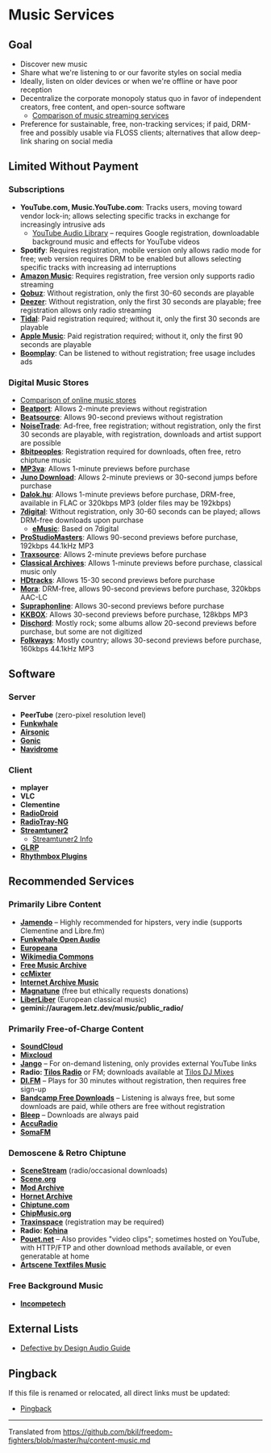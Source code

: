 # Music Services

## Goal

* Discover new music  
* Share what we're listening to or our favorite styles on social media  
* Ideally, listen on older devices or when we're offline or have poor reception  
* Decentralize the corporate monopoly status quo in favor of independent creators, free content, and open-source software  
  * [Comparison of music streaming services](https://en.wikipedia.org/wiki/Comparison_of_music_streaming_services)  
* Preference for sustainable, free, non-tracking services; if paid, DRM-free and possibly usable via FLOSS clients; alternatives that allow deep-link sharing on social media  

## Limited Without Payment

### Subscriptions

* **YouTube.com, Music.YouTube.com**: Tracks users, moving toward vendor lock-in; allows selecting specific tracks in exchange for increasingly intrusive ads  
  * [YouTube Audio Library](https://youtube.com/audiolibrary) – requires Google registration, downloadable background music and effects for YouTube videos  
* **Spotify**: Requires registration, mobile version only allows radio mode for free; web version requires DRM to be enabled but allows selecting specific tracks with increasing ad interruptions  
* **[Amazon Music](https://music.amazon.com/)**: Requires registration, free version only supports radio streaming  
* **[Qobuz](https://www.qobuz.com/us-en/)**: Without registration, only the first 30-60 seconds are playable  
* **[Deezer](https://Deezer.com/)**: Without registration, only the first 30 seconds are playable; free registration allows only radio streaming  
* **[Tidal](https://listen.tidal.com/)**: Paid registration required; without it, only the first 30 seconds are playable  
* **[Apple Music](https://music.apple.com/)**: Paid registration required; without it, only the first 90 seconds are playable  
* **[Boomplay](https://www.boomplay.com/)**: Can be listened to without registration; free usage includes ads  

### Digital Music Stores

* [Comparison of online music stores](https://en.wikipedia.org/wiki/Comparison_of_online_music_stores)  
* **[Beatport](https://www.beatport.com/)**: Allows 2-minute previews without registration  
* **[Beatsource](https://www.beatsource.com/)**: Allows 90-second previews without registration  
* **[NoiseTrade](https://www.pastemagazine.com/noisetrade/music/)**: Ad-free, free registration; without registration, only the first 30 seconds are playable, with registration, downloads and artist support are possible  
* **[8bitpeoples](http://www.8bitpeoples.com/)**: Registration required for downloads, often free, retro chiptune music  
* **[MP3va](https://www.mp3va.com/)**: Allows 1-minute previews before purchase  
* **[Juno Download](https://www.junodownload.com/)**: Allows 2-minute previews or 30-second jumps before purchase  
* **[Dalok.hu](https://dalok.hu/)**: Allows 1-minute previews before purchase, DRM-free, available in FLAC or 320kbps MP3 (older files may be 192kbps)  
* **[7digital](https://us.7digital.com/)**: Without registration, only 30-60 seconds can be played; allows DRM-free downloads upon purchase  
  * **[eMusic](https://www.emusic.com/)**: Based on 7digital  
* **[ProStudioMasters](https://www.prostudiomasters.com/)**: Allows 90-second previews before purchase, 192kbps 44.1kHz MP3  
* **[Traxsource](https://www.traxsource.com/)**: Allows 2-minute previews before purchase  
* **[Classical Archives](https://www.classicalarchives.com/)**: Allows 1-minute previews before purchase, classical music only  
* **[HDtracks](https://www.hdtracks.com/)**: Allows 15-30 second previews before purchase  
* **[Mora](https://mora.jp/)**: DRM-free, allows 90-second previews before purchase, 320kbps AAC-LC  
* **[Supraphonline](https://www.supraphonline.cz/)**: Allows 30-second previews before purchase  
* **[KKBOX](https://www.kkbox.com/)**: Allows 30-second previews before purchase, 128kbps MP3  
* **[Dischord](https://www.dischord.com/label/dischord)**: Mostly rock; some albums allow 20-second previews before purchase, but some are not digitized  
* **[Folkways](https://folkways.si.edu/)**: Mostly country; allows 30-second previews before purchase, 160kbps 44.1kHz MP3  

## Software

### Server

* **PeerTube** (zero-pixel resolution level)  
* **[Funkwhale](https://funkwhale.audio/)**  
* **[Airsonic](https://github.com/airsonic/airsonic)**  
* **[Gonic](https://github.com/sentriz/gonic)**  
* **[Navidrome](https://github.com/navidrome/navidrome)**  

### Client

* **mplayer**  
* **VLC**  
* **Clementine**  
* **[RadioDroid](https://f-droid.org/en/packages/net.programmierecke.radiodroid2/)**  
* **[RadioTray-NG](https://github.com/ebruck/radiotray-ng)**  
* **[Streamtuner2](https://sourceforge.net/projects/streamtuner2/)**  
  * [Streamtuner2 Info](http://fossil.include-once.org/streamtuner2/index)  
* **[GLRP](https://sourceforge.net/projects/glrp/)**  
* **[Rhythmbox Plugins](https://wiki.gnome.org/Apps/Rhythmbox/Plugins)**  

## Recommended Services

### Primarily Libre Content

* **[Jamendo](https://www.jamendo.com/)** – Highly recommended for hipsters, very indie (supports Clementine and Libre.fm)  
* **[Funkwhale Open Audio](https://open.audio/)**  
* **[Europeana](https://www.europeana.eu/en/search?page=1&qf=TYPE%3A%22SOUND%22&query=RIGHTS%3A*creative*)**  
* **[Wikimedia Commons](https://commons.wikimedia.org/)**  
* **[Free Music Archive](https://freemusicarchive.org/)**  
* **[ccMixter](http://ccmixter.org/)**  
* **[Internet Archive Music](https://archive.org/details/audio_music)**  
* **[Magnatune](http://magnatune.com/info/whynotevil)** (free but ethically requests donations)  
* **[LiberLiber](https://www.liberliber.it/)** (European classical music)  
* **gemini://auragem.letz.dev/music/public_radio/**  

### Primarily Free-of-Charge Content

* **[SoundCloud](https://soundcloud.com/)**  
* **[Mixcloud](https://www.mixcloud.com/)**  
* **[Jango](https://www.jango.com/)** – For on-demand listening, only provides external YouTube links  
* **Radio: [Tilos Radio](https://tilos.hu/)** or FM; downloads available at [Tilos DJ Mixes](https://tilos.hu/mixes/dj)  
* **[DI.FM](https://www.di.fm/)** – Plays for 30 minutes without registration, then requires free sign-up  
* **[Bandcamp Free Downloads](https://bandcamp.com/tag/free-download)** – Listening is always free, but some downloads are paid, while others are free without registration  
* **[Bleep](https://bleep.com/)** – Downloads are always paid  
* **[AccuRadio](https://www.accuradio.com/)**  
* **[SomaFM](https://en.wikipedia.org/wiki/Soma.fm)**  

### Demoscene & Retro Chiptune

* **[SceneStream](https://www.scenestream.net/demovibes/streams/)** (radio/occasional downloads)  
* **[Scene.org](https://files.scene.org/)**  
* **[Mod Archive](https://modarchive.org/)**  
* **[Hornet Archive](ftp://ftp.hornet.org/pub/demos/music/contests/)**  
* **[Chiptune.com](http://www.chiptune.com/)**  
* **[ChipMusic.org](https://chipmusic.org/)**  
* **[Traxinspace](http://www.traxinspace.com/)** (registration may be required)  
* **Radio: [Kohina](http://www.kohina.com/)**  
* **[Pouet.net](https://www.pouet.net/)** – Also provides "video clips"; sometimes hosted on YouTube, with HTTP/FTP and other download methods available, or even generatable at home  
* **[Artscene Textfiles Music](http://artscene.textfiles.com/music/)**  

### Free Background Music

* **[Incompetech](https://incompetech.com/)**  

## External Lists

* [Defective by Design Audio Guide](https://www.defectivebydesign.org/guide/audio)

## Pingback

If this file is renamed or relocated, all direct links must be updated:

* [Pingback](https://hup.hu/comment/2568145#comment-2568145)

---

Translated from https://github.com/bkil/freedom-fighters/blob/master/hu/content-music.md
